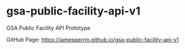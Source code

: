 # gsa-public-facility-api-v1
GSA Public Facility API Prototype

GitHub Page: https://jamesperrin.github.io/gsa-public-facility-api-v1